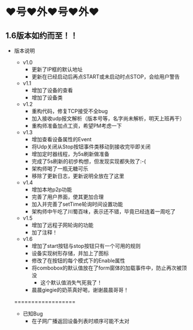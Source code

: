 # ♥号♥外♥号♥外♥ #
## 1.6版本如约而至！！ ##
- 版本说明
	- v1.0
		* 更新了IP框的默认地址
		* 更新在已经启动后再点START或未启动时点STOP，会给用户警告
	- v1.1
		* 增加了设备的查看
		* 增加了设备类
	- v1.2
		* 重构代码，修复TCP接受不全bug
		* 加入接收udp报文解析（版本号等，名字尚未解析，明天上班再干）
		* 重构师准备加点工资，希望PM考虑一下
	- v1.3
		* 增加查看设备属性的Event
		* 将Udp关闭从Stop按钮事件类移动到接收完毕即关闭
		* 增加定时器线程，为5s刷新做准备
		* 完成了5s刷新的初步构想，但发现实现都失败了:-(
		* 架构师喝了一瓶无糖可乐
		* 移除了更新日志，更新说明全放在了这里
	- v1.4
		* 增加本地p2p功能
		* 完善了用户界面，使其更加合理
		* 加入并完善了setTime轮询时间设置功能
		* 架构师中午吃了川蜀百味，表示还不错，毕竟已经连着一周吃了
	- v1.5
		* 增加了远程子网轮询的功能
		* 加了注释！
	- v1.6
		* 增加了start按钮与stop按钮只有一个可用的规则
		* 设备实现树形存储，并加上了图标
		* 修改了在按钮的每个模式下的Enable属性
		* 将combobox的默认值放在了form窗体的加载事件中，防止再次被顶没
			 - 这个默认值消失气死我了！ 
		* 晨晨giegie的奶茶真好喝，谢谢晨晨哥哥！

	==================

	- 已知Bug
		* 在子网广播返回设备列表时顺序可能不太对